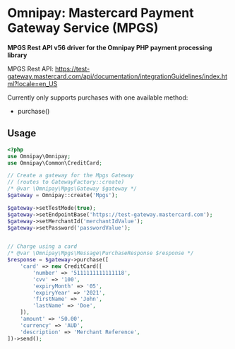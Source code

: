 # Omnipay: Mastercard Payment Gateway Service (MPGS)

**MPGS Rest API v56 driver for the Omnipay PHP payment processing library**

MPGS Rest API: https://test-gateway.mastercard.com/api/documentation/integrationGuidelines/index.html?locale=en_US

Currently only supports purchases with one available method:

- purchase()

## Usage

```php
<?php
use Omnipay\Omnipay;
use Omnipay\Common\CreditCard;

// Create a gateway for the Mpgs Gateway
// (routes to GatewayFactory::create)
/* @var \Omnipay\Mpgs\Gateway $gateway */
$gateway = Omnipay::create('Mpgs');

$gateway->setTestMode(true);
$gateway->setEndpointBase('https://test-gateway.mastercard.com');
$gateway->setMerchantId('merchantIdValue');
$gateway->setPassword('passwordValue');


// Charge using a card
/* @var \Omnipay\Mpgs\Message\PurchaseResponse $response */
$response = $gateway->purchase([
    'card' => new CreditCard([
        'number' => '5111111111111118',
        'cvv' => '100',
        'expiryMonth' => '05',
        'expiryYear' => '2021',
        'firstName' => 'John',
        'lastName' => 'Doe',
    ]),
    'amount' => '50.00',
    'currency' => 'AUD',
    'description' => 'Merchant Reference',
])->send();
```
